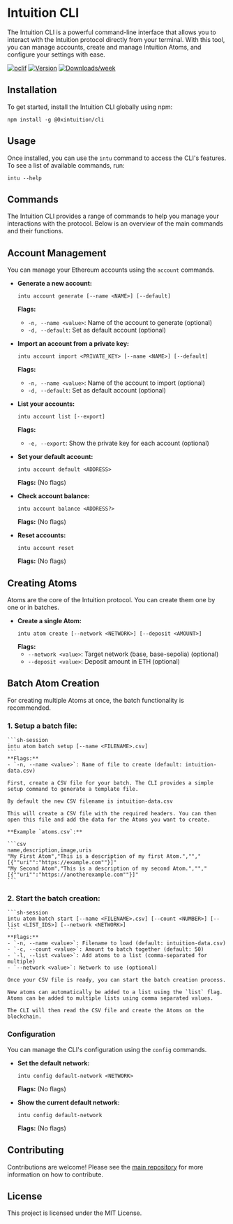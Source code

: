 # Intuition CLI

The Intuition CLI is a powerful command-line interface that allows you to interact with the Intuition protocol directly from your terminal. With this tool, you can manage accounts, create and manage Intuition Atoms, and configure your settings with ease.

[![oclif](https://img.shields.io/badge/cli-oclif-brightgreen.svg)](https://oclif.io)
[![Version](https://img.shields.io/npm/v/@0xintuition/cli.svg)](https://www.npmjs.com/package/@0xintuition/cli)
[![Downloads/week](https://img.shields.io/npm/dw/@0xintuition/cli.svg)](https://npmjs.org/package/@0xintuition/cli)

## Installation

To get started, install the Intuition CLI globally using npm:

```sh-session
npm install -g @0xintuition/cli
```

## Usage

Once installed, you can use the `intu` command to access the CLI's features. To see a list of available commands, run:

```sh-session
intu --help
```

## Commands

The Intuition CLI provides a range of commands to help you manage your interactions with the protocol. Below is an overview of the main commands and their functions.

## Account Management

You can manage your Ethereum accounts using the `account` commands.

- **Generate a new account:**

  ```sh-session
  intu account generate [--name <NAME>] [--default]
  ```

  **Flags:**

  - `-n, --name <value>`: Name of the account to generate (optional)
  - `-d, --default`: Set as default account (optional)

- **Import an account from a private key:**

  ```sh-session
  intu account import <PRIVATE_KEY> [--name <NAME>] [--default]
  ```

  **Flags:**

  - `-n, --name <value>`: Name of the account to import (optional)
  - `-d, --default`: Set as default account (optional)

- **List your accounts:**

  ```sh-session
  intu account list [--export]
  ```

  **Flags:**

  - `-e, --export`: Show the private key for each account (optional)

- **Set your default account:**

  ```sh-session
  intu account default <ADDRESS>
  ```

  **Flags:**
  (No flags)

- **Check account balance:**

  ```sh-session
  intu account balance <ADDRESS?>
  ```

  **Flags:**
  (No flags)

- **Reset accounts:**
  ```sh-session
  intu account reset
  ```
  **Flags:**
  (No flags)

## Creating Atoms

Atoms are the core of the Intuition protocol. You can create them one by one or in batches.

- **Create a single Atom:**
  ```sh-session
  intu atom create [--network <NETWORK>] [--deposit <AMOUNT>]
  ```
  **Flags:**
  - `--network <value>`: Target network (base, base-sepolia) (optional)
  - `--deposit <value>`: Deposit amount in ETH (optional)

## Batch Atom Creation

For creating multiple Atoms at once, the batch functionality is recommended.

### 1. **Setup a batch file:**

    ```sh-session
    intu atom batch setup [--name <FILENAME>.csv]
    ```
    **Flags:**
    - `-n, --name <value>`: Name of file to create (default: intuition-data.csv)

    First, create a CSV file for your batch. The CLI provides a simple setup command to generate a template file.

    By default the new CSV filename is intuition-data.csv

    This will create a CSV file with the required headers. You can then open this file and add the data for the Atoms you want to create.

    **Example `atoms.csv`:**

    ```csv
    name,description,image,uris
    "My First Atom","This is a description of my first Atom.","","[{""uri"":"https://example.com""}]"
    "My Second Atom","This is a description of my second Atom.","","[{""uri"":"https://anotherexample.com""}]"
    ```

### 2. **Start the batch creation:**

    ```sh-session
    intu atom batch start [--name <FILENAME>.csv] [--count <NUMBER>] [--list <LIST_IDS>] [--network <NETWORK>]
    ```
    **Flags:**
    - `-n, --name <value>`: Filename to load (default: intuition-data.csv)
    - `-c, --count <value>`: Amount to batch together (default: 50)
    - `-l, --list <value>`: Add atoms to a list (comma-separated for multiple)
    - `--network <value>`: Network to use (optional)

    Once your CSV file is ready, you can start the batch creation process.

    New atoms can automatically be added to a list using the `list` flag.
    Atoms can be added to multiple lists using comma separated values.

    The CLI will then read the CSV file and create the Atoms on the blockchain.

### Configuration

You can manage the CLI's configuration using the `config` commands.

- **Set the default network:**

  ```sh-session
  intu config default-network <NETWORK>
  ```

  **Flags:**
  (No flags)

- **Show the current default network:**
  ```sh-session
  intu config default-network
  ```
  **Flags:**
  (No flags)

## Contributing

Contributions are welcome! Please see the [main repository](https://github.com/0xintuition/intuition-ts) for more information on how to contribute.

## License

This project is licensed under the MIT License.
